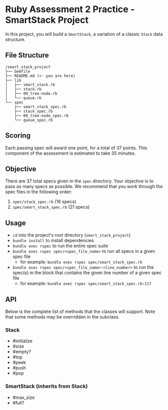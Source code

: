 # Ruby Assessment 2 Practice - SmartStack Project

In this project, you will build a `SmartStack`, a variation of a classic `Stack` data structure.

## File Structure

```plaintext
/smart_stack_project
├── Gemfile
├── README.md (<- you are here)
├── lib
│   ├── smart_stack.rb
│   ├── stack.rb
│   ├── 00_tree-node.rb
│   └── queue.rb
└── spec
    ├── smart_stack_spec.rb
    ├── stack_spec.rb
    ├── 00_tree-node_spec.rb
    └── queue_spec.rb
```

## Scoring

Each passing spec will award one point, for a total of 37 points.
This component of the assessment is estimated to take 35 minutes.

## Objective

There are 37 total specs given in the `spec` directory. Your objective is to
pass as many specs as possible. We recommend that you work through the spec
files in the following order:

1. `spec/stack_spec.rb` (16 specs)
2. `spec/smart_stack_spec.rb` (21 specs)

## Usage

- `cd` into the project's root directory (`smart_stack_project`)
- `bundle install` to install dependencies
- `bundle exec rspec` to run the entire spec suite
- `bundle exec rspec spec/<spec_file_name>` to run all specs in a given spec
  file
  - for example: `bundle exec rspec spec/smart_stack_spec.rb`
- `bundle exec rspec spec/<spec_file_name>:<line_number>` to run the spec(s) in
  the block that contains the given line number of a given spec file
  - for example: `bundle exec rspec spec/smart_stack_spec.rb:117`

## API

Below is the complete list of methods that the classes will support. Note that
some methods may be overridden in the subclass.

### Stack

- #initialize
- #size
- #empty?
- #top
- #peek
- #push
- #pop

### SmartStack (inherits from Stack)

- #max_size
- #full?
